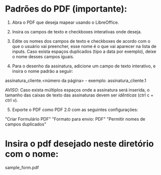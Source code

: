 # Padrões do PDF (importante):

1. Abra o PDF que deseja mapear usando o LibreOffice.

2. Insira os campos de texto e checkboxes interativas onde deseja.

3. Edite os nomes dos campos de texto e checkboxes de acordo com o que o usuário vai preencher, esse nome é o que vai aparecer na lista de inputs. Caso exista espaços duplicados (tipo a data por exemplo), deixe o nome desses campos iguais.

4. Para o desenho da assinatura, adicione um campo de texto interativo, e insira o nome padrão a seguir:

assinatura_cliente.<número da página> - exemplo: assinatura_cliente.1

*AVISO*: Caso exista múltiplos espaços onde a assinatura será inserida, o tamanho das caixas de texto das assinaturas devem ser *idênticas* (ctrl c + ctrl v).

5. Exporte o PDF como PDF 2.0 com as seguintes configurações:

"Criar Formulário PDF"
"Formato para envio: PDF"
"Permitir nomes de campos duplicados"

# Insira o pdf desejado neste diretório com o nome:

sample_form.pdf

